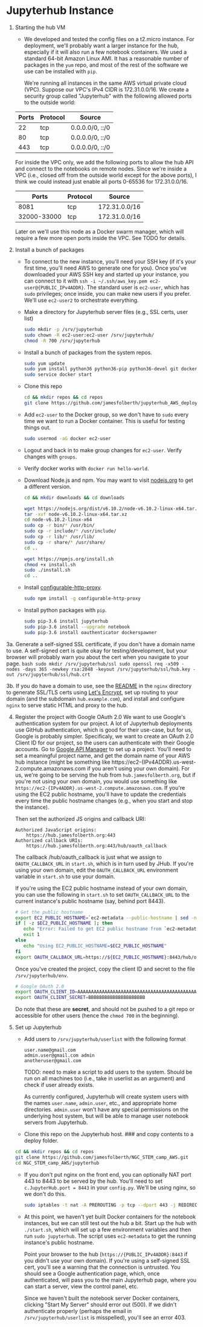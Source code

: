 # Jupyterhub Instance
1. Starting the hub VM
   * We developed and tested the config files on a t2.micro instance.
     For deployment, we'll probably want a larger instance for the hub, especially if it will also run a few notebook containers.
     We used a standard 64-bit Amazon Linux AMI.
     It has a reasonable number of packages in the `yum` repo, and most of the rest of the software we use can be installed with `pip`.

     We're running all instances in the same AWS virtual private cloud (VPC).
     Suppose our VPC's IPv4 CIDR is 172.31.0.0/16.
     We create a security group called "Jupyterhub" with the following allowed ports to the outside world:

    |Ports |	Protocol	| Source |
    |------|----------|--------|
    |22	| tcp	| 0.0.0.0/0, ::/0 |
    |80	| tcp	| 0.0.0.0/0, ::/0 |
    |443	| tcp	| 0.0.0.0/0, ::/0 |

     For inside the VPC only, we add the following ports to allow the hub API and connect to the notebooks on remote nodes.
     Since we're inside a VPC (i.e., closed off from the outside world except for the above ports), I think we could instead just enable all ports 0-65536 for 172.31.0.0/16.

    |Ports |	Protocol	| Source |
    |------|----------|--------|
    |8081| tcp	| 172.31.0.0/16 |
    |32000-33000| tcp	| 172.31.0.0/16 |

    Later on we'll use this node as a Docker swarm manager, which will require a few more open ports inside the VPC.
    See TODO for details.

2. Install a bunch of packages
   * To connect to the new instance, you'll need your SSH key (if it's your first time, you'll need AWS to generate one for you).
     Once you've downloaded your AWS SSH key and started up your instance, you can connect to it with `ssh -i ~/.ssh/aws_key.pem ec2-user@{PUBLIC_IPv4ADDR}`.
      The standard user is `ec2-user`, which has `sudo` privileges; once inside, you can make new users if you prefer.
      We'll use `ec2-user2` to orchestrate everything.

   * Make a directory for Jupyterhub server files (e.g., SSL certs, user list)
      ```bash
      sudo mkdir -p /srv/jupyterhub
      sudo chown -R ec2-user:ec2-user /srv/jupyterhub/
      chmod -R 700 /srv/jupyterhub
      ```

   * Install a bunch of packages from the system repos.
      ```bash
      sudo yum update
      sudo yum install python36 python36-pip python36-devel git docker gcc gcc-c++
      sudo service docker start
      ```

   * Clone this repo
      ```bash
      cd && mkdir repos && cd repos
      git clone https://github.com/jamesfolberth/jupyterhub_AWS_deployment.git
      ```

   * Add `ec2-user` to the Docker group, so we don't have to `sudo` every time we want to run a Docker container.
      This is useful for testing things out.
      ```bash
      sudo usermod -aG docker ec2-user
      ```

   * Logout and back in to make group changes for `ec2-user`.  Verify changes with `groups`.

   * Verify docker works with `docker run hello-world`.

   * Download Node.js and npm.  You may want to visit [nodejs.org](https://nodejs.org/en/download/) to get a different version.
     ```bash
     cd && mkdir downloads && cd downloads

     wget https://nodejs.org/dist/v6.10.2/node-v6.10.2-linux-x64.tar.xz
     tar -xvf node-v6.10.2-linux-x64.tar.xz
     cd node-v6.10.2-linux-x64
     sudo cp -r bin/* /usr/bin/
     sudo cp -r include/* /usr/include/
     sudo cp -r lib/* /usr/lib/
     sudo cp -r share/* /usr/share/
     cd ..

     wget https://npmjs.org/install.sh
     chmod +x install.sh
     sudo ./install.sh
     cd ..
     ```

   * Install [configurable-http-proxy](https://github.com/jupyterhub/configurable-http-proxy).
     ```bash
     sudo npm install -g configurable-http-proxy
     ```

   * Install python packages with `pip`.
     ```bash
     sudo pip-3.6 install jupyterhub
     sudo pip-3.6 install --upgrade notebook
     sudo pip-3.6 install oauthenticator dockerspawner
     ```

3a. Generate a self-signed SSL certificate, if you don't have a domain name to use.
    A self-signed cert is quite okay for testing/development, but your browser will probably warn you about the cert when you navigate to your page.
    ```bash
    sudo mkdir /srv/jupyterhub/ssl
    sudo openssl req -x509 -nodes -days 365 -newkey rsa:2048 -keyout /srv/jupyterhub/ssl/hub.key -out /srv/jupyterhub/ssl/hub.crt
    ```

3b. If you do have a domain to use, see the [README](../nginx/README.md) in the `nginx` directory to generate SSL/TLS certs using [Let's Encrypt](https://letsencrypt.org/), set up routing to your domain (and the subdomain `hub.example.com`), and install and configure `nginx` to serve static HTML and proxy to the hub.

4. Register the project with Google OAuth 2.0
   We want to use Google's authentication system for our project.
   A lot of Jupyterhub deployments use GitHub authentication, which is good for their use-case, but for us, Google is probably simpler.
   Specificaly, we want to create an OAuth 2.0 Client ID for our project, so the users can authenticate with their Google accounts.
   Go to [Google API Manager](https://console.developers.google.com/apis/credentials) to set up a project.
   You'll need to set a meaningful project name, and get the domain name of your AWS hub instance (might be something like https://ec2-{IPv4ADDR}.us-west-2.compute.amazonaws.com if you aren't using your own domain).
   For us, we're going to be serving the hub from `hub.jamesfolberth.org`, but if you're not using your own domain, you would use something like `https://ec2-{IPv4ADDR}.us-west-2.compute.amazonaws.com`.
   If you're using the EC2 public hostname, you'll have to update the credentials every time the public hostname changes (e.g., when you start and stop the instance).

   Then set the authorized JS origins and callback URI:
   ```
   Authorized JavaScript origins:
       https://hub.jamesfolberth.org:443
   Authorized callback URIs:
       https://hub.jamesfolberth.org:443/hub/oauth_callback
   ```

   The callback /hub/oauth_callback is just what we assign to `OAUTH_CALLBACK_URL` in `start.sh`, which is in turn used by JHub.
   If you're using your own domain, edit the `OAUTH_CALLBACK_URL` environment variable in `start.sh` to use your domain.

   If you're using the EC2 public hostname instead of your own domain, you can use the following in `start.sh` to set `OAUTH_CALLBACK_URL` to the current instance's public hostname (say, behind port 8443).
   ```bash
   # Get the public hostname
   export EC2_PUBLIC_HOSTNAME=`ec2-metadata --public-hostname | sed -ne 's/public-hostname: //p'`
   if [ -z $EC2_PUBLIC_HOSTNAME ]; then
      echo "Error: Failed to get EC2 public hostname from `ec2-metadata`"
      exit 1
   else
      echo "Using EC2_PUBLIC_HOSTNAME=$EC2_PUBLIC_HOSTNAME"
   fi
   export OAUTH_CALLBACK_URL=https://${EC2_PUBLIC_HOSTNAME}:8443/hub/oauth_callback
   ```

   Once you've created the project, copy the client ID and secret to the file `/srv/jupyterhub/env`.
   ```bash
   # Google OAuth 2.0
   export OAUTH_CLIENT_ID=AAAAAAAAAAAAAAAAAAAAAAAAAAAAAAAAAAAAAAAAAAAAAA.apps.googleusercontent.com
   export OAUTH_CLIENT_SECRET=BBBBBBBBBBBBBBBBBBBBB
   ```
   Do note that these are <b>secret</b>, and should not be pushed to a git repo or accessible for other users (hence the `chmod 700` in the beginning).

5. Set up Jupyterhub
   * Add users to `/srv/jupyterhub/userlist` with the following format
     ```
     user.name@gmail.com
     admin.user@gmail.com admin
     anotheruser@gmail.com
     ```

     TODO: need to make a script to add users to the system.  Should be run on all machines too (i.e., take in userlist as an argument) and check if user already exists.

     As currently configured, Jupyterhub will create system users with the names `user.name`, `admin.user`, etc., and appropriate home directories.  `admin.user` won't have any special permissions on the underlying host system, but will be able to manage user notebook servers from Jupyterhub.

   * Clone this repo on the Jupyterhub host. ### and copy contents to a deploy folder.
   ```bash
   cd && mkdir repos && cd repos
   git clone https://github.com/jamesfolberth/NGC_STEM_camp_AWS.git
   cd NGC_STEM_camp_AWS/jupyterhub
   ```


   * If you don't put nginx on the front end, you can optionally NAT port 443 to 8443 to be served by the hub.
     You'll need to set `c.JupyterHub.port = 8443` in your `config.py`.
     We'll be using nginx, so we don't do this.
     ```bash
     sudo iptables -t nat -A PREROUTING -p tcp --dport 443 -j REDIRECT --to 8443
     ```

   * At this point, we haven't yet built Docker containers for the notebook instances, but we can still test out the hub a bit.  Start up the hub with `./start.sh`, which will set up a few environment variables and then run `sudo jupyterhub`.  The script uses `ec2-metadata` to get the running instance's public hostname.

     Point your browser to the hub (`https://{PUBLIC_IPv4ADDR}:8443` if you didn't use your own domain).
     If you're using a self-signed SSL cert, you'll see a warning that the connection is untrusted.
     You should see a Google authentication page, which, once authenticated, will pass you to the main Jupyterhub page, where you can start a server, view the control panel, etc.

     Since we haven't built the notebook server Docker containers, clicking "Start My Server" should error out (500).
     If we didn't authenticate properly (perhaps the email in `/srv/jupyterhub/userlist` is misspelled), you'll see an error 403.

